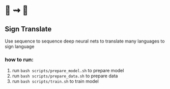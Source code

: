 #  📝 ⇝ 🧏
## Sign Translate
Use sequence to sequence deep neural nets to translate many languages to sign language


### how to run:
1. run `bash scripts/prepare_model.sh` to prepare model
1. run `bash scripts/prepare_data.sh` to prepare data
1. run `bash scripts/train.sh` to train model